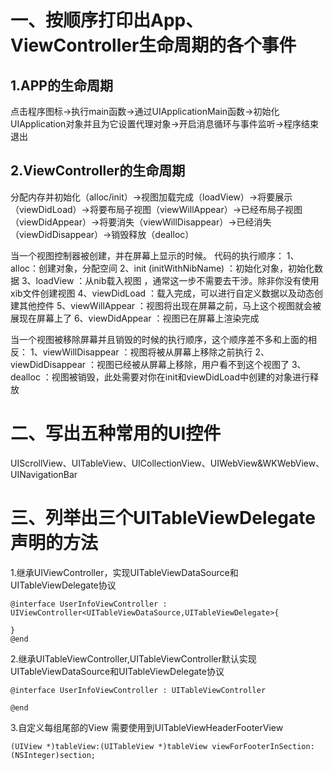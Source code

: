 # 一、按顺序打印出App、ViewController生命周期的各个事件

## 1.APP的生命周期

点击程序图标->执行main函数->通过UIApplicationMain函数->初始化UIApplication对象并且为它设置代理对象->开启消息循环与事件监听->程序结束退出

## 2.ViewController的生命周期

分配内存并初始化（alloc/init）->视图加载完成（loadView）->将要展示（viewDidLoad）->将要布局子视图（viewWillAppear）->已经布局子视图（viewDidAppear）->将要消失（viewWillDisappear）->已经消失（viewDidDisappear）->销毁释放（dealloc）



当一个视图控制器被创建，并在屏幕上显示的时候。 代码的执行顺序： 1、 alloc：创建对象，分配空间 2、init (initWithNibName) ：初始化对象，初始化数据 3、loadView ：从nib载入视图 ，通常这一步不需要去干涉。除非你没有使用xib文件创建视图 4、viewDidLoad ：载入完成，可以进行自定义数据以及动态创建其他控件 5、viewWillAppear ：视图将出现在屏幕之前，马上这个视图就会被展现在屏幕上了 6、viewDidAppear ：视图已在屏幕上渲染完成

当一个视图被移除屏幕并且销毁的时候的执行顺序，这个顺序差不多和上面的相反： 1、viewWillDisappear ：视图将被从屏幕上移除之前执行 2、viewDidDisappear ：视图已经被从屏幕上移除，用户看不到这个视图了 3、dealloc ：视图被销毁，此处需要对你在init和viewDidLoad中创建的对象进行释放

# 二、写出五种常用的UI控件

UIScrollView、UITableView、UICollectionView、UIWebView&WKWebView、UINavigationBar

# 三、列举出三个UITableViewDelegate声明的方法

1.继承UIViewController，实现UITableViewDataSource和UITableViewDelegate协议

```
@interface UserInfoViewController : UIViewController<UITableViewDataSource,UITableViewDelegate>{

}
@end
```

2.继承UITableViewController,UITableViewController默认实现UITableViewDataSource和UITableViewDelegate协议

```
@interface UserInfoViewController : UITableViewController

@end
```

3.自定义每组尾部的View 需要使用到UITableViewHeaderFooterView

```
(UIView *)tableView:(UITableView *)tableView viewForFooterInSection:(NSInteger)section;
```



